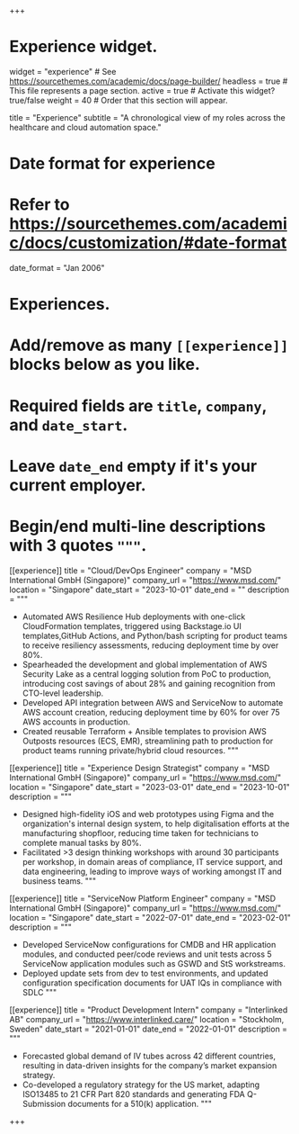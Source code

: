 +++
# Experience widget.
widget = "experience"  # See https://sourcethemes.com/academic/docs/page-builder/
headless = true  # This file represents a page section.
active = true  # Activate this widget? true/false
weight = 40  # Order that this section will appear.

title = "Experience"
subtitle = "A chronological view of my roles across the healthcare and cloud automation space."

# Date format for experience
#   Refer to https://sourcethemes.com/academic/docs/customization/#date-format
date_format = "Jan 2006"

# Experiences.
#   Add/remove as many `[[experience]]` blocks below as you like.
#   Required fields are `title`, `company`, and `date_start`.
#   Leave `date_end` empty if it's your current employer.
#   Begin/end multi-line descriptions with 3 quotes `"""`.

[[experience]]
  title = "Cloud/DevOps Engineer"
  company = "MSD International GmbH (Singapore)"
  company_url = "https://www.msd.com/"
  location = "Singapore"
  date_start = "2023-10-01"
  date_end = ""
  description = """
  * Automated AWS Resilience Hub deployments with one-click CloudFormation templates, triggered using Backstage.io UI templates,GitHub Actions, and Python/bash scripting for product teams to receive resiliency assessments, reducing deployment time by over 80%.
  * Spearheaded the development and global implementation of AWS Security Lake as a central logging solution from PoC to production, introducing cost savings of about 28% and gaining recognition from CTO-level leadership.
  * Developed API integration between AWS and ServiceNow to automate AWS account creation, reducing deployment time by 60% for over 75 AWS accounts in production.
  * Created reusable Terraform + Ansible templates to provision AWS Outposts resources (ECS, EMR), streamlining path to production for product teams running private/hybrid cloud resources.
  """

[[experience]]
  title = "Experience Design Strategist"
  company = "MSD International GmbH (Singapore)"
  company_url = "https://www.msd.com/"
  location = "Singapore"
  date_start = "2023-03-01"
  date_end = "2023-10-01"
  description = """
  * Designed high-fidelity iOS and web prototypes using Figma and the organization's internal design system, to help digitalisation efforts at the manufacturing shopfloor, reducing time taken for technicians to complete manual tasks by 80%.
  * Facilitated >3 design thinking workshops with around 30 participants per workshop, in domain areas of compliance, IT service support, and data engineering, leading to improve ways of working amongst IT and business teams.
  """

[[experience]]
  title = "ServiceNow Platform Engineer"
  company = "MSD International GmbH (Singapore)"
  company_url = "https://www.msd.com/"
  location = "Singapore"
  date_start = "2022-07-01"
  date_end = "2023-02-01"
  description = """
  * Developed ServiceNow configurations for CMDB and HR application modules, and conducted peer/code reviews and unit tests across 5 ServiceNow application modules such as GSWD and StS workstreams.
  * Deployed update sets from dev to test environments, and updated configuration specification documents for UAT IQs in compliance with SDLC
  """

[[experience]]
  title = "Product Development Intern"
  company = "Interlinked AB"
  company_url = "https://www.interlinked.care/"
  location = "Stockholm, Sweden"
  date_start = "2021-01-01"
  date_end = "2022-01-01"
  description = """
  * Forecasted global demand of IV tubes across 42 different countries, resulting in data-driven insights for the company’s market expansion strategy. 
  * Co-developed a regulatory strategy for the US market, adapting ISO13485 to 21 CFR Part 820 standards and generating FDA Q-Submission documents for a 510(k) application.
  """
  
+++
